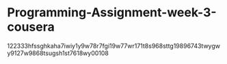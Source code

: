 # Programming-Assignment-week-3-cousera
122333hfssghkaha7iwiy1y9w78r7fgi19w77wr171t8s968sttg19896743twygwy9127w9868tsugsh1st7618wy00108
